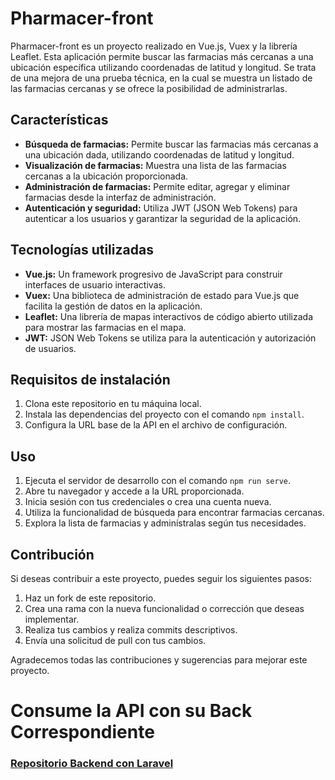 # Pharmacer-front

Pharmacer-front es un proyecto realizado en Vue.js, Vuex y la librería Leaflet. Esta aplicación permite buscar las farmacias más cercanas a una ubicación específica utilizando coordenadas de latitud y longitud. Se trata de una mejora de una prueba técnica, en la cual se muestra un listado de las farmacias cercanas y se ofrece la posibilidad de administrarlas.

## Características

- **Búsqueda de farmacias:** Permite buscar las farmacias más cercanas a una ubicación dada, utilizando coordenadas de latitud y longitud.
- **Visualización de farmacias:** Muestra una lista de las farmacias cercanas a la ubicación proporcionada.
- **Administración de farmacias:** Permite editar, agregar y eliminar farmacias desde la interfaz de administración.
- **Autenticación y seguridad:** Utiliza JWT (JSON Web Tokens) para autenticar a los usuarios y garantizar la seguridad de la aplicación.

## Tecnologías utilizadas

- **Vue.js:** Un framework progresivo de JavaScript para construir interfaces de usuario interactivas.
- **Vuex:** Una biblioteca de administración de estado para Vue.js que facilita la gestión de datos en la aplicación.
- **Leaflet:** Una librería de mapas interactivos de código abierto utilizada para mostrar las farmacias en el mapa.
- **JWT:** JSON Web Tokens se utiliza para la autenticación y autorización de usuarios.

## Requisitos de instalación

1. Clona este repositorio en tu máquina local.
2. Instala las dependencias del proyecto con el comando `npm install`.
3. Configura la URL base de la API en el archivo de configuración.

## Uso

1. Ejecuta el servidor de desarrollo con el comando `npm run serve`.
2. Abre tu navegador y accede a la URL proporcionada.
3. Inicia sesión con tus credenciales o crea una cuenta nueva.
4. Utiliza la funcionalidad de búsqueda para encontrar farmacias cercanas.
5. Explora la lista de farmacias y adminístralas según tus necesidades.

## Contribución

Si deseas contribuir a este proyecto, puedes seguir los siguientes pasos:

1. Haz un fork de este repositorio.
2. Crea una rama con la nueva funcionalidad o corrección que deseas implementar.
3. Realiza tus cambios y realiza commits descriptivos.
4. Envía una solicitud de pull con tus cambios.

Agradecemos todas las contribuciones y sugerencias para mejorar este proyecto.

# Consume la API con su Back Correspondiente
### [Repositorio Backend con Laravel](https://github.com/luisfelipe1953/farmacia-api-arquitectura-hexagonal "Repositorio Backend con Laravel")